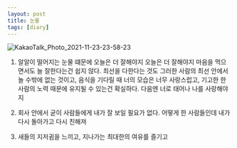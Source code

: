 ```yaml
---
layout: post
title: 눈물
tags: [diary]
---
```

![KakaoTalk_Photo_2021-11-23-23-58-23](https://user-images.githubusercontent.com/50545088/143048398-8271c09e-5a15-4603-80bb-513469718860.jpeg)

1. 알알이 떨어지는 눈물 떄문에 오늘은 더 잘해야지 오늘은 더 잘해야지 마음을 먹으면서도 늘 잘한다는건 쉽지 않다. 최선을 다한다는 것도 그러한 사람의 최선 안에서 놀 수밖에 없는 것이고, 음식을 기다릴 때 너의 모습은 너무 사랑스럽고, 기고한 한 사람의 노력 때문에 유지될 수 있는건 확실하다. 다음엔 너로 태어나 나를 사랑해야지

2. 회사 안에서 굳이 사람들에게 내가 잘 보일 필요가 없다. 어떻게 한 사람들인데 내가 다시 돌아가고 다시 친해져

3. 새들의 지저귐을 느끼고, 지나가는 최대한의 여유를 즐기고 